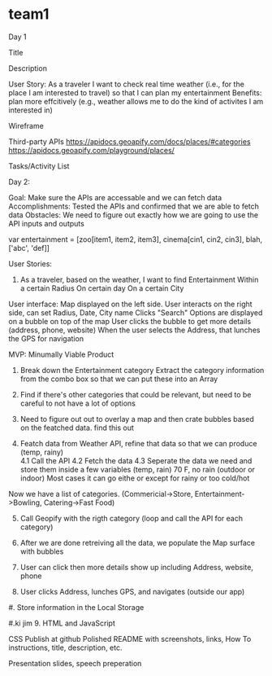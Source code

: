 # team1
Day 1

Title


Description


User Story:
As a traveler
I want to check real time weather (i.e., for the place I am interested to travel) so that I can plan my entertainment
Benefits: plan more effcitively (e.g., weather allows me to do the kind of activites I am interested in)

Wireframe


Third-party APIs
<weather API>
https://apidocs.geoapify.com/docs/places/#categories
https://apidocs.geoapify.com/playground/places/

Tasks/Activity List

Day 2:

Goal: Make sure the APIs are accessable and we can fetch data
Accomplishments: Tested the APIs and confirmed that we are able to fetch data
Obstacles: We need to figure out exactly how we are going to use the API inputs and outputs


var entertainment = [zoo[item1, item2, item3], cinema[cin1, cin2, cin3], blah, ['abc', 'def]]



User Stories:
1. As a traveler, based on the weather, I want to find
	Entertainment
	Within a certain Radius
	On certain day
	On a certain City

User interface: 
Map displayed on the left side.
User interacts on the right side, can set Radius, Date, City name
Clicks "Search"
Options are displayed on a bubble on top of the map
User clicks the bubble to get more details (address, phone, website)
When the user selects the Address, that lunches the GPS for navigation

MVP: Minumally Viable Product

1. Break down the Entertainment category
	Extract the category information from the combo box so that we can put these into an Array
2. Find if there's other categories that could be relevant, but need to be careful to not have a lot of options

3. Need to figure out out to overlay a map and then crate bubbles based on the featched data.
	find this out

4. Featch data from Weather API, refine that data so that we can produce (temp, rainy)	
	4.1 Call the API
	4.2 Fetch the data
	4.3 Seperate the data we need and store them inside a few variables (temp, rain)
		70 F, no rain (outdoor or indoor)
		Most cases it can go eithe or except for rainy or too cold/hot

Now we have a list of categories. (Commericial->Store, Entertainment->Bowling, Catering->Fast Food)


5. Call Geopify with the rigth category (loop and call the API for each category)   

6. After we are done retreiving all the data, we populate the Map surface with bubbles

7. User can click then more details show up including Address, website, phone

8. User clicks Address, lunches GPS, and navigates (outside our app)

#. Store information in the Local Storage

#.ki
jim
9. HTML and JavaScript

CSS 
Publish at github
Polished README with screenshots, links, How To instructions, title, description, etc.

Presentation slides, speech preperation	
	












